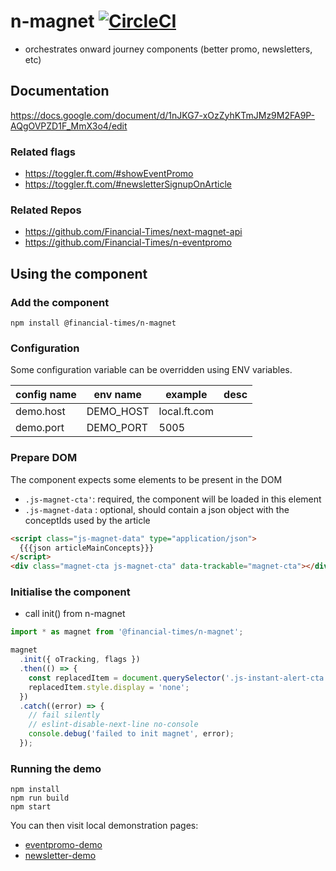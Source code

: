 # n-magnet [![CircleCI](https://circleci.com/gh/Financial-Times/n-magnet.svg?style=svg)](https://circleci.com/gh/Financial-Times/n-magnet)

- orchestrates onward journey components (better promo, newsletters, etc)

## Documentation

https://docs.google.com/document/d/1nJKG7-xOzZyhKTmJMz9M2FA9P-AQgOVPZD1F_MmX3o4/edit

### Related flags

- https://toggler.ft.com/#showEventPromo
- https://toggler.ft.com/#newsletterSignupOnArticle

### Related Repos

- https://github.com/Financial-Times/next-magnet-api
- https://github.com/Financial-Times/n-eventpromo

## Using the component

### Add the component

`npm install @financial-times/n-magnet`

### Configuration

Some configuration variable can be overridden using ENV variables.

| config name | env name  | example      | desc |
| ----------- | --------- | ------------ | ---- |
| demo.host   | DEMO_HOST | local.ft.com |      |
| demo.port   | DEMO_PORT | 5005         |      |

### Prepare DOM

The component expects some elements to be present in the DOM

- `.js-magnet-cta'`: required, the component will be loaded in this element
- `.js-magnet-data` : optional, should contain a json object with the conceptIds used by the article

```html
<script class="js-magnet-data" type="application/json">
  {{{json articleMainConcepts}}}
</script>
<div class="magnet-cta js-magnet-cta" data-trackable="magnet-cta"></div>
```

### Initialise the component

- call init() from n-magnet

```javascript
import * as magnet from '@financial-times/n-magnet';

magnet
  .init({ oTracking, flags })
  .then(() => {
    const replacedItem = document.querySelector('.js-instant-alert-cta');
    replacedItem.style.display = 'none';
  })
  .catch((error) => {
    // fail silently
    // eslint-disable-next-line no-console
    console.debug('failed to init magnet', error);
  });
```

### Running the demo

```
npm install
npm run build
npm start
```

You can then visit local demonstration pages:

- [eventpromo-demo](http://localhost:5005/eventpromo-demo)
- [newsletter-demo](http://localhost:5005/newsletter-demo)

